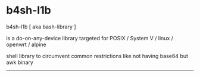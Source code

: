 # b4sh-l1b

b4sh-l1b [ aka bash-library ]

is a do-on-any-device library targeted for POSIX / System V / linux / openwrt / alpine

shell library to circumvent common restrictions like not having base64 but awk binary


---
